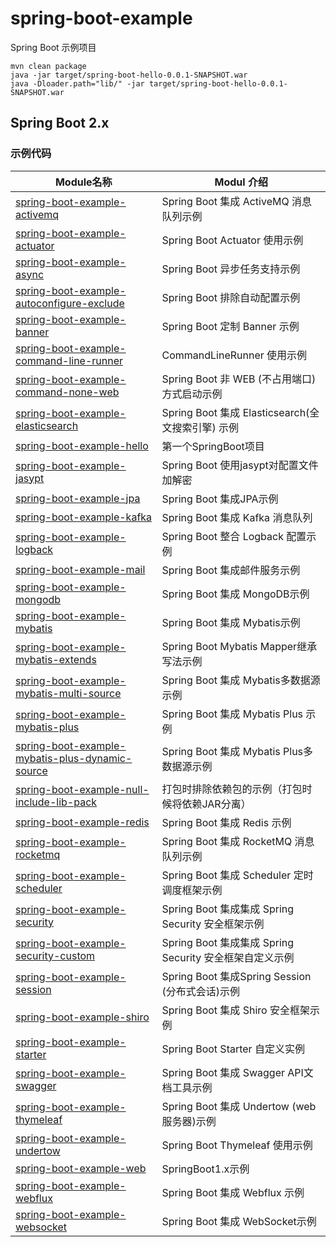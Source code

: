 # spring-boot-example

Spring Boot 示例项目 

```
mvn clean package
java -jar target/spring-boot-hello-0.0.1-SNAPSHOT.war
java -Dloader.path="lib/" -jar target/spring-boot-hello-0.0.1-SNAPSHOT.war
```

Spring Boot 2.x
---

### 示例代码  
| Module名称 | Modul 介绍 |
| ----- | ----- |
| [spring-boot-example-activemq](spring-boot-example-activemq) | Spring Boot 集成 ActiveMQ 消息队列示例|
| [spring-boot-example-actuator](spring-boot-example-actuator) | Spring Boot Actuator 使用示例|
| [spring-boot-example-async](spring-boot-example-async) | Spring Boot 异步任务支持示例|
| [spring-boot-example-autoconfigure-exclude](spring-boot-example-autoconfigure-exclude) | Spring Boot 排除自动配置示例|
| [spring-boot-example-banner](spring-boot-example-banner) | Spring Boot 定制 Banner 示例|
| [spring-boot-example-command-line-runner](spring-boot-example-command-line-runner) | CommandLineRunner 使用示例|
| [spring-boot-example-command-none-web](spring-boot-example-command-none-web) | Spring Boot 非  WEB (不占用端口) 方式启动示例|
| [spring-boot-example-elasticsearch](spring-boot-example-elasticsearch) | Spring Boot 集成 Elasticsearch(全文搜索引擎) 示例|
| [spring-boot-example-hello](spring-boot-example-hello) | 第一个SpringBoot项目|
| [spring-boot-example-jasypt](spring-boot-example-jasypt) | Spring Boot 使用jasypt对配置文件加解密|
| [spring-boot-example-jpa](spring-boot-example-jpa) | Spring Boot 集成JPA示例|
| [spring-boot-example-kafka](spring-boot-example-kafka) | Spring Boot 集成 Kafka 消息队列|
| [spring-boot-example-logback](spring-boot-example-logback) | Spring Boot 整合 Logback 配置示例|
| [spring-boot-example-mail](spring-boot-example-mail) | Spring Boot 集成邮件服务示例|
| [spring-boot-example-mongodb](spring-boot-example-mongodb) | Spring Boot 集成 MongoDB示例|
| [spring-boot-example-mybatis](spring-boot-example-mybatis) | Spring Boot 集成 Mybatis示例|
| [spring-boot-example-mybatis-extends](spring-boot-example-mybatis-extends) | Spring Boot Mybatis Mapper继承写法示例|
| [spring-boot-example-mybatis-multi-source](spring-boot-example-mybatis-multi-source) | Spring Boot 集成 Mybatis多数据源示例|
| [spring-boot-example-mybatis-plus](spring-boot-example-mybatis-plus) | Spring Boot 集成 Mybatis Plus 示例|
| [spring-boot-example-mybatis-plus-dynamic-source](spring-boot-example-mybatis-plus-dynamic-source) | Spring Boot 集成 Mybatis Plus多数据源示例|
| [spring-boot-example-null-include-lib-pack](spring-boot-example-null-include-lib-pack) | 打包时排除依赖包的示例（打包时候将依赖JAR分离）|
| [spring-boot-example-redis](spring-boot-example-redis) | Spring Boot 集成 Redis 示例|
| [spring-boot-example-rocketmq](spring-boot-example-rocketmq) | Spring Boot 集成 RocketMQ 消息队列示例|
| [spring-boot-example-scheduler](spring-boot-example-scheduler) | Spring Boot 集成 Scheduler 定时调度框架示例|
| [spring-boot-example-security](spring-boot-example-security) | Spring Boot 集成集成 Spring Security 安全框架示例|
| [spring-boot-example-security-custom](spring-boot-example-security-custom) | Spring Boot 集成集成 Spring Security 安全框架自定义示例|
| [spring-boot-example-session](spring-boot-example-session) | Spring Boot 集成Spring Session (分布式会话)示例|
| [spring-boot-example-shiro](spring-boot-example-shiro) | Spring Boot 集成 Shiro 安全框架示例|
| [spring-boot-example-starter](spring-boot-example-starter) |  Spring Boot Starter 自定义实例|
| [spring-boot-example-swagger](spring-boot-example-swagger) |  Spring Boot 集成 Swagger API文档工具示例|
| [spring-boot-example-thymeleaf](spring-boot-example-thymeleaf) | Spring Boot 集成 Undertow (web服务器)示例|
| [spring-boot-example-undertow](spring-boot-example-undertow) | Spring Boot Thymeleaf 使用示例|
| [spring-boot-example-web](spring-boot-example-web) | SpringBoot1.x示例|
| [spring-boot-example-webflux](spring-boot-example-webflux) | Spring Boot 集成 Webflux 示例|
| [spring-boot-example-websocket](spring-boot-example-websocket) | Spring Boot 集成 WebSocket示例|

